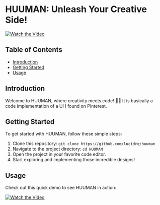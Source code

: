 # HUUMAN: Unleash Your Creative Side!

[![Watch the Video](https://img.youtube.com/vi/0fDbDzk3Z9A/0.jpg)](https://www.youtube.com/watch?v=0fDbDzk3Z9A)
 

## Table of Contents
- [Introduction](#introduction)
- [Getting Started](#getting-started)
- [Usage](#usage) 

## Introduction
Welcome to HUUMAN, where creativity meets code! 🎨✨ It is basically a code implementation of a UI I found on Pinterest.
 
## Getting Started

To get started with HUUMAN, follow these simple steps:
1. Clone this repository: `git clone https://github.com/lucidre/huuman`
2. Navigate to the project directory: `cd HUUMAN`
3. Open the project in your favorite code editor.
4. Start exploring and implementing those incredible designs!

## Usage

Check out this quick demo to see HUUMAN in action:

[![Watch the Video](https://img.youtube.com/vi/0fDbDzk3Z9A/0.jpg)](https://www.youtube.com/watch?v=0fDbDzk3Z9A)

